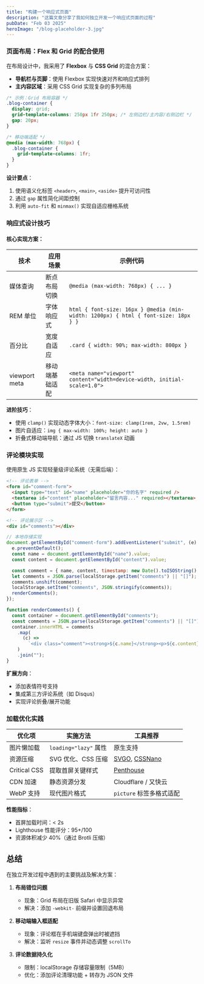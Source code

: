```yaml
---
title: "构建一个响应式页面"
description: "这篇文章分享了我如何独立开发一个响应式页面的过程"
pubDate: "Feb 03 2025"
heroImage: "/blog-placeholder-3.jpg"
---
```


### 页面布局：Flex 和 Grid 的配合使用

在布局设计中，我采用了 **Flexbox** 与 **CSS Grid** 的混合方案：

- **导航栏与页脚**：使用 Flexbox 实现快速对齐和响应式排列
- **主内容区域**：采用 CSS Grid 实现复杂的多列布局

```css
/* 示例：Grid 布局容器 */
.blog-container {
  display: grid;
  grid-template-columns: 250px 1fr 250px; /* 左侧边栏/主内容/右侧边栏 */
  gap: 20px;
}

/* 移动端适配 */
@media (max-width: 768px) {
  .blog-container {
    grid-template-columns: 1fr;
  }
}
```

**设计要点**：

1. 使用语义化标签 `<header>`, `<main>`, `<aside>` 提升可访问性
2. 通过 `gap` 属性简化间距控制
3. 利用 `auto-fit` 和 `minmax()` 实现自适应栅格系统

### 响应式设计技巧

#### 核心实现方案：

| 技术          | 应用场景       | 示例代码                                                                           |
| ------------- | -------------- | ---------------------------------------------------------------------------------- |
| 媒体查询      | 断点布局切换   | `@media (max-width: 768px) { ... }`                                                |
| REM 单位      | 字体响应式     | `html { font-size: 16px } @media (min-width: 1200px) { html { font-size: 18px } }` |
| 百分比        | 宽度自适应     | `.card { width: 90%; max-width: 800px }`                                           |
| viewport meta | 移动端基础适配 | `<meta name="viewport" content="width=device-width, initial-scale=1.0">`           |

**进阶技巧**：

- 使用 `clamp()` 实现动态字体大小：`font-size: clamp(1rem, 2vw, 1.5rem)`
- 图片自适应：`img { max-width: 100%; height: auto }`
- 折叠式移动端导航：通过 JS 切换 `translateX` 动画

### 评论模块实现

使用原生 JS 实现轻量级评论系统（无需后端）：

```html
<!-- 评论表单 -->
<form id="comment-form">
  <input type="text" id="name" placeholder="你的名字" required />
  <textarea id="content" placeholder="留言内容..." required></textarea>
  <button type="submit">提交</button>
</form>

<!-- 评论展示区 -->
<div id="comments"></div>
```

```javascript
// 本地存储实现
document.getElementById("comment-form").addEventListener("submit", (e) => {
  e.preventDefault();
  const name = document.getElementById("name").value;
  const content = document.getElementById("content").value;

  const comment = { name, content, timestamp: new Date().toISOString() };
  let comments = JSON.parse(localStorage.getItem("comments") || "[]");
  comments.unshift(comment);
  localStorage.setItem("comments", JSON.stringify(comments));
  renderComments();
});

function renderComments() {
  const container = document.getElementById("comments");
  const comments = JSON.parse(localStorage.getItem("comments") || "[]");
  container.innerHTML = comments
    .map(
      (c) =>
        `<div class="comment"><strong>${c.name}</strong><p>${c.content}</p></div>`
    )
    .join("");
}
```

**扩展方向**：

- 添加表情符号支持
- 集成第三方评论系统（如 Disqus）
- 实现评论折叠/展开功能

### 加载优化实践

| 优化项       | 实施方法              | 工具推荐                                                            |
| ------------ | --------------------- | ------------------------------------------------------------------- |
| 图片懒加载   | `loading="lazy"` 属性 | 原生支持                                                            |
| 资源压缩     | SVG 优化、CSS 压缩    | [SVGO](https://github.com/svg/svgo), [CSSNano](https://cssnano.co/) |
| Critical CSS | 提取首屏关键样式      | [Penthouse](https://github.com/pocketjoso/penthouse)                |
| CDN 加速     | 静态资源分发          | Cloudflare / 又快云                                                 |
| WebP 支持    | 现代图片格式          | `picture` 标签多格式适配                                            |

**性能指标**：

- 首屏加载时间：< 2s
- Lighthouse 性能评分：95+/100
- 资源体积减少 40%（通过 Brotli 压缩）

## 总结

在独立开发过程中遇到的主要挑战及解决方案：

1. **布局错位问题**

   - 现象：Grid 布局在旧版 Safari 中显示异常
   - 解决：添加 `-webkit-` 前缀并设置回退布局

2. **移动端输入框适配**

   - 现象：评论框在手机端键盘弹出时被遮挡
   - 解决：监听 `resize` 事件并动态调整 `scrollTo`

3. **评论数据持久化**
   - 限制：localStorage 存储容量限制（5MB）
   - 优化：添加评论清理功能 + 转存为 JSON 文件
